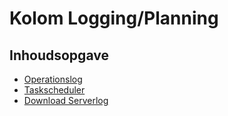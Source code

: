 # Kolom Logging/Planning

## Inhoudsopgave

  - [Operationslog](/probleemoplossing/portalen_en_moduleschermen/operationsportaal/kolom_loggingplanning/operationslog.md)
  - [Taskscheduler](/probleemoplossing/portalen_en_moduleschermen/operationsportaal/kolom_loggingplanning/taskscheduler.md)
  - [Download Serverlog](/probleemoplossing/portalen_en_moduleschermen/operationsportaal/kolom_loggingplanning/download_serverlog.md)

